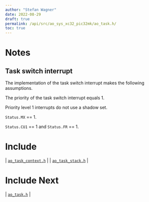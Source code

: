 ```yaml
---
author: "Stefan Wagner"
date: 2022-08-29
draft: true
permalink: /api/src/ao_sys_xc32_pic32mk/ao_task.h/
toc: true
---
```


# Notes

## Task switch interrupt

The implementation of the task switch interrupt makes the following assumptions.

The priority of the task switch interrupt equals 1.

Priority level 1 interrupts do not use a shadow set.

`Status.MX` == 1.

`Status.CU1` == 1 and `Status.FR` == 1.

# Include

| [`ao_task_context.h`](ao_task_context.h.md) |
| [`ao_task_stack.h`](ao_task_stack.h.md) |

# Include Next

| [`ao_task.h`](../ao_sys/ao_task.h.md) |
